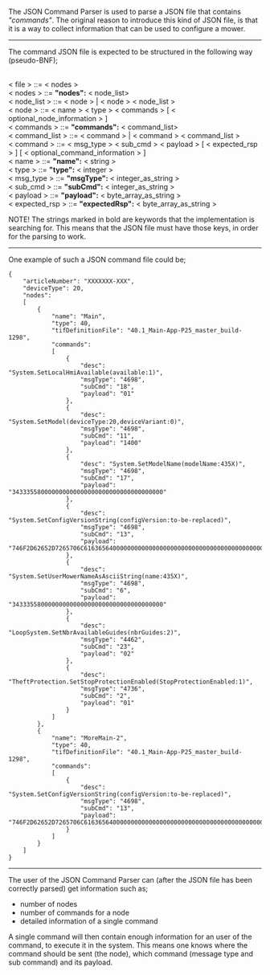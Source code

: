 The JSON Command Parser is used to parse a JSON file that contains *"commands"*.
The original reason to introduce this kind of JSON file, is that it is a way to collect information that can be used to configure a mower.

---
The command JSON file is expected to be structured in the following way (pseudo-BNF);

<br/>< file > ::= < nodes >
<br/>< nodes > ::= **"nodes":** < node_list>
<br/>< node_list > ::= < node > | < node > < node_list >
<br/>< node > ::= < name > < type > < commands > [ < optional_node_information > ]
<br/>< commands > ::= **"commands":** < command_list>
<br/>< command_list > ::= < command > | < command > < command_list >
<br/>< command > ::= < msg_type > < sub_cmd > < payload > [ < expected_rsp > ] [ < optional_command_information > ]
<br/>< name > ::= **"name":** < string >
<br/>< type > ::= **"type":** < integer >
<br/>< msg_type > ::= **"msgType":** < integer_as_string >
<br/>< sub_cmd > ::= **"subCmd":** < integer_as_string >
<br/>< payload > ::= **"payload":** < byte_array_as_string >
<br/>< expected_rsp > ::= **"expectedRsp":** < byte_array_as_string >

NOTE! The strings marked in bold are keywords that the implementation is searching for. This means that the JSON file must have those keys, in order for the parsing to work.

---
One example of such a JSON command file could be;

    {
        "articleNumber": "XXXXXXX-XXX",
        "deviceType": 20,
        "nodes":
        [
            {
                "name": "Main",
                "type": 40,
                "tifDefinitionFile": "40.1_Main-App-P25_master_build-1298",
                "commands":
                [
                    {
                        "desc": "System.SetLocalHmiAvailable(available:1)",
                        "msgType": "4698",
                        "subCmd": "18",
                        "payload": "01"
                    },
                    {
                        "desc": "System.SetModel(deviceType:20,deviceVariant:0)",
                        "msgType": "4698",
                        "subCmd": "11",
                        "payload": "1400"
                    },
                    {
                        "desc": "System.SetModelName(modelName:435X)",
                        "msgType": "4698",
                        "subCmd": "17",
                        "payload": "343335580000000000000000000000000000000000"
                    },
                    {
                        "desc": "System.SetConfigVersionString(configVersion:to-be-replaced)",
                        "msgType": "4698",
                        "subCmd": "13",
                        "payload": "746F2D62652D7265706C616365640000000000000000000000000000000000000000000000000000000000000000000000000000000000000000000000000000"
                    },
                    {
                        "desc": "System.SetUserMowerNameAsAsciiString(name:435X)",
                        "msgType": "4698",
                        "subCmd": "6",
                        "payload": "343335580000000000000000000000000000000000"
                    },
                    {
                        "desc": "LoopSystem.SetNbrAvailableGuides(nbrGuides:2)",
                        "msgType": "4462",
                        "subCmd": "23",
                        "payload": "02"
                    },
                    {
                        "desc": "TheftProtection.SetStopProtectionEnabled(StopProtectionEnabled:1)",
                        "msgType": "4736",
                        "subCmd": "2",
                        "payload": "01"
                    }
                ]
            },
            {
                "name": "MoreMain-2",
                "type": 40,
                "tifDefinitionFile": "40.1_Main-App-P25_master_build-1298",
                "commands":
                [
                    {
                        "desc": "System.SetConfigVersionString(configVersion:to-be-replaced)",
                        "msgType": "4698",
                        "subCmd": "13",
                        "payload": "746F2D62652D7265706C616365640000000000000000000000000000000000000000000000000000000000000000000000000000000000000000000000000000"
                    }
                ]
            }
        ]
    }

---
The user of the JSON Command Parser can (after the JSON file has been correctly parsed) get information such as;

- number of nodes
- number of commands for a node
- detailed information of a single command


A single command will then contain enough information for an user of the command, to execute it in the system. This means one knows where the command should be sent (the node), which command (message type and sub command) and its payload.
